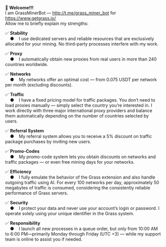 🚀 <b>Welcome!!!</b><br>
I am GrassMinerBot — http://t.me/grass_miner_bot for https://www.getgrass.io/<br> 
Allow me to briefly explain my strengths:

✅ <b>Stability</b><br>
&nbsp;&nbsp;&nbsp;&nbsp;●&nbsp;&nbsp;&nbsp;&nbsp;I use dedicated servers and reliable resources that are exclusively allocated for your mining. No third-party processes interfere with my work.

✅ <b>Proxy</b><br>
&nbsp;&nbsp;&nbsp;&nbsp;●&nbsp;&nbsp;&nbsp;&nbsp;I automatically obtain new proxies from real users in more than 240 countries worldwide.

✅ <b>Networks</b><br>
&nbsp;&nbsp;&nbsp;&nbsp;●&nbsp;&nbsp;&nbsp;&nbsp;My networks offer an optimal cost — from 0.075 USDT per network per month (excluding discounts).

✅ <b>Traffic</b><br>
&nbsp;&nbsp;&nbsp;&nbsp;●&nbsp;&nbsp;&nbsp;&nbsp;I have a fixed pricing model for traffic packages. You don’t need to load proxies manually — simply select the country you’re interested in. I work directly with three major international proxy providers and balance them automatically depending on the number of countries selected by users.

✅ <b>Referral System</b><br>
&nbsp;&nbsp;&nbsp;&nbsp;●&nbsp;&nbsp;&nbsp;&nbsp;My referral system allows you to receive a 5% discount on traffic package purchases by inviting new users.

✅ <b>Promo-Codes</b><br>
&nbsp;&nbsp;&nbsp;&nbsp;●&nbsp;&nbsp;&nbsp;&nbsp;My promo-code system lets you obtain discounts on networks and traffic packages — or even free mining days for your networks.

✅ <b>Efficiency</b><br>
&nbsp;&nbsp;&nbsp;&nbsp;●&nbsp;&nbsp;&nbsp;&nbsp;I fully emulate the behavior of the Grass extension and also handle outgoing traffic using AI. For every 100 networks per day, approximately 50 megabytes of traffic is consumed, considering the consistently reliable performance of Grass servers.

✅ <b>Security</b><br>
&nbsp;&nbsp;&nbsp;&nbsp;●&nbsp;&nbsp;&nbsp;&nbsp;I protect your data and never use your account’s login or password. I operate solely using your unique identifier in the Grass system.

✅ <b>Responsibility</b><br>
&nbsp;&nbsp;&nbsp;&nbsp;●&nbsp;&nbsp;&nbsp;&nbsp;I launch all new processes in a queue order, but only from 10:00 AM to 6:00 PM—primarily Monday through Friday (UTC +3) — while my support team is online to assist you if needed.
